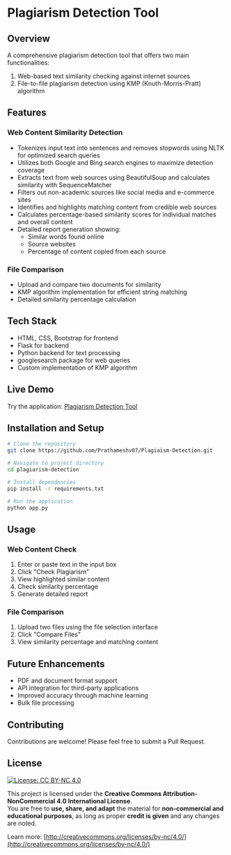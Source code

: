 # Plagiarism Detection Tool

## Overview
A comprehensive plagiarism detection tool that offers two main functionalities:
1. Web-based text similarity checking against internet sources
2. File-to-file plagiarism detection using KMP (Knuth-Morris-Pratt) algorithm

## Features

### Web Content Similarity Detection
- Tokenizes input text into sentences and removes stopwords using NLTK for optimized search queries
- Utilizes both Google and Bing search engines to maximize detection coverage
- Extracts text from web sources using BeautifulSoup and calculates similarity with SequenceMatcher
- Filters out non-academic sources like social media and e-commerce sites
- Identifies and highlights matching content from credible web sources
- Calculates percentage-based similarity scores for individual matches and overall content
- Detailed report generation showing:
  - Similar words found online
  - Source websites
  - Percentage of content copied from each source

### File Comparison
- Upload and compare two documents for similarity
- KMP algorithm implementation for efficient string matching
- Detailed similarity percentage calculation

## Tech Stack
- HTML, CSS, Bootstrap for frontend
- Flask for backend
- Python backend for text processing
- googlesearch package for web queries
- Custom implementation of KMP algorithm

## Live Demo
Try the application: [Plagiarism Detection Tool](https://plagiaism-detection-using-ml-project.onrender.com/)

## Installation and Setup
```bash
# Clone the repository
git clone https://github.com/Prathameshv07/Plagiaism-Detection.git

# Navigate to project directory
cd plagiarism-detection

# Install dependencies
pip install -r requirements.txt

# Run the application
python app.py
```

## Usage
### Web Content Check
1. Enter or paste text in the input box
2. Click "Check Plagiarism"
3. View highlighted similar content
4. Check similarity percentage
5. Generate detailed report

### File Comparison
1. Upload two files using the file selection interface
2. Click "Compare Files"
3. View similarity percentage and matching content

## Future Enhancements
- PDF and document format support
- API integration for third-party applications
- Improved accuracy through machine learning
- Bulk file processing

## Contributing
Contributions are welcome! Please feel free to submit a Pull Request.

## License

[![License: CC BY-NC 4.0](https://licensebuttons.net/l/by-nc/4.0/88x31.png)](http://creativecommons.org/licenses/by-nc/4.0/)

This project is licensed under the **Creative Commons Attribution-NonCommercial 4.0 International License**.  
You are free to **use, share, and adapt** the material for **non-commercial and educational purposes**, as long as proper **credit is given** and any changes are noted.

Learn more: [http://creativecommons.org/licenses/by-nc/4.0/](http://creativecommons.org/licenses/by-nc/4.0/)
